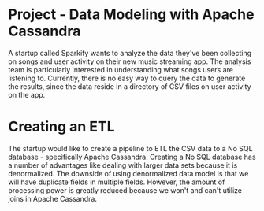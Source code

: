 # Project - Data Modeling with Apache Cassandra

A startup called Sparkify wants to analyze the data they've been collecting on songs and user activity on their new music streaming app. The analysis team is particularly interested in understanding what songs users are listening to. Currently, there is no easy way to query the data to generate the results, since the data reside in a directory of CSV files on user activity on the app.

# Creating an ETL
The startup would like to create a pipeline to ETL the CSV data to a No SQL database - specifically Apache Cassandra.
Creating a No SQL database has a number of advantages like dealing with larger data sets because it is denormalized. The downside of using denormalized data model is that we will have duplicate fields in multiple fields. However, the amount of processing power is greatly reduced because we won't and can't utilize joins in Apache Cassandra.

